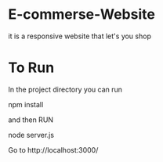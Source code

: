 # E-commerse-Website
it is a responsive website that let's you shop 
# To Run
In the project directory you can run

npm install

and then RUN

node server.js

Go to http://localhost:3000/
